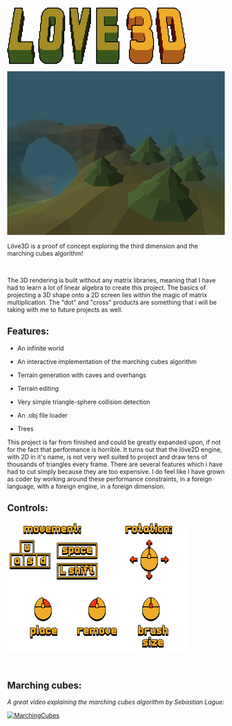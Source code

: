 ![Screenshot](images/title.png)

![Screenshot](images/screenshot_1.png)

Löve3D is a proof of concept exploring the third dimension and the marching cubes algorithm!

<br>

The 3D rendering is built without any matrix libraries, meaning that I have had to learn a lot of linear algebra to create this project. The basics of projecting a 3D shape onto a 2D screen lies within the magic of matrix multiplication. The "dot" and "cross" products are something that i will be taking with me to future projects as well. 

## Features:

* An infinite world

* An interactive implementation of the marching cubes algorithm

* Terrain generation with caves and overhangs

* Terrain editing

* Very simple triangle-sphere collision detection

* An .obj file loader

* Trees

This project is far from finished and could be greatly expanded upon, if not for the fact that performance is horrible. It turns out that the löve2D engine, with 2D in it's name, is not very well suited to project and draw tens of thousands of triangles every frame. There are several features which i have had to cut simply because they are too expensive. I do feel like I have grown as coder by working around these performance constraints, in a foreign language, with a foreign engine, in a foreign dimension. 

## Controls:

![Screenshot](images/readme_controls.png)

<br>

## Marching cubes:

*A great video explaining the marching cubes algorithm by Sebastian Lague:*

[![MarchingCubes](https://img.youtube.com/vi/M3iI2l0ltbE/0.jpg)]((https://www.youtube.com/watch?v=M3iI2l0ltbE&t=45))

